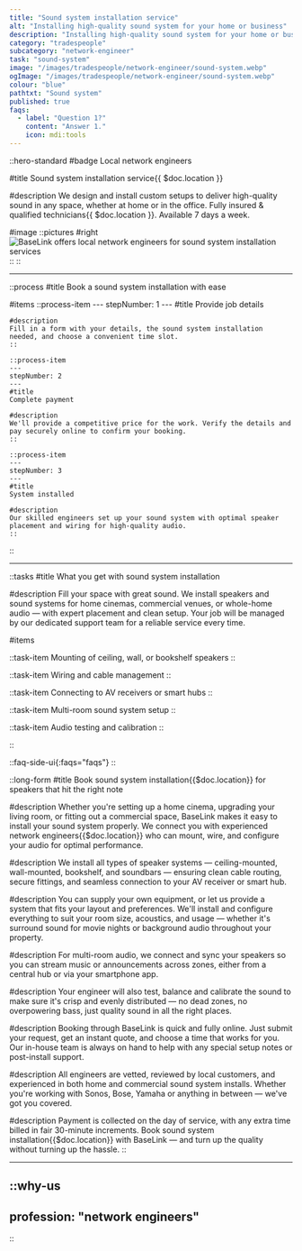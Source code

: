 ```yaml
---
title: "Sound system installation service"
alt: "Installing high-quality sound system for your home or business"
description: "Installing high-quality sound system for your home or business"
category: "tradespeople"
subcategory: "network-engineer"
task: "sound-system"
image: "/images/tradespeople/network-engineer/sound-system.webp"
ogImage: "/images/tradespeople/network-engineer/sound-system.webp"
colour: "blue"
pathtxt: "Sound system"
published: true
faqs:
  - label: "Question 1?"
    content: "Answer 1."
    icon: mdi:tools
---
```


::hero-standard
#badge
Local network engineers

#title
Sound system installation service{{ $doc.location }}

#description
We design and install custom setups to deliver high-quality sound in any space, whether at home or in the office. Fully insured & qualified technicians{{ $doc.location }}. Available 7 days a week.

#image
    ::pictures
    #right
    ![BaseLink offers local network engineers for sound system installation services](/images/tradespeople/network-engineer/sound-system.webp)
    ::
::

---

::process
#title
Book a sound system installation with ease

#items
    ::process-item
    ---
    stepNumber: 1
    ---
    #title
    Provide job details

    #description
    Fill in a form with your details, the sound system installation needed, and choose a convenient time slot.
    ::
    
    ::process-item
    ---
    stepNumber: 2
    ---
    #title
    Complete payment

    #description
    We'll provide a competitive price for the work. Verify the details and pay securely online to confirm your booking.
    ::

    ::process-item
    ---
    stepNumber: 3
    ---
    #title
    System installed

    #description
    Our skilled engineers set up your sound system with optimal speaker placement and wiring for high-quality audio.
    ::
::

---

::tasks
#title
What you get with sound system installation

#description
Fill your space with great sound. We install speakers and sound systems for home cinemas, commercial venues, or whole-home audio — with expert placement and clean setup. Your job will be managed by our dedicated support team for a reliable service every time.

#items

  ::task-item
  Mounting of ceiling, wall, or bookshelf speakers
  ::

  ::task-item
  Wiring and cable management
  ::

  ::task-item
  Connecting to AV receivers or smart hubs
  ::

  ::task-item
  Multi-room sound system setup
  ::

  ::task-item
  Audio testing and calibration
  ::

::


::faq-side-ui{:faqs="faqs"}
::


::long-form
#title
Book sound system installation{{$doc.location}} for speakers that hit the right note

#description
Whether you're setting up a home cinema, upgrading your living room, or fitting out a commercial space, BaseLink makes it easy to install your sound system properly. We connect you with experienced network engineers{{$doc.location}} who can mount, wire, and configure your audio for optimal performance.

#description
We install all types of speaker systems — ceiling-mounted, wall-mounted, bookshelf, and soundbars — ensuring clean cable routing, secure fittings, and seamless connection to your AV receiver or smart hub.

#description
You can supply your own equipment, or let us provide a system that fits your layout and preferences. We'll install and configure everything to suit your room size, acoustics, and usage — whether it's surround sound for movie nights or background audio throughout your property.

#description
For multi-room audio, we connect and sync your speakers so you can stream music or announcements across zones, either from a central hub or via your smartphone app.

#description
Your engineer will also test, balance and calibrate the sound to make sure it's crisp and evenly distributed — no dead zones, no overpowering bass, just quality sound in all the right places.

#description
Booking through BaseLink is quick and fully online. Just submit your request, get an instant quote, and choose a time that works for you. Our in-house team is always on hand to help with any special setup notes or post-install support.

#description
All engineers are vetted, reviewed by local customers, and experienced in both home and commercial sound system installs. Whether you're working with Sonos, Bose, Yamaha or anything in between — we've got you covered.

#description
Payment is collected on the day of service, with any extra time billed in fair 30-minute increments. Book sound system installation{{$doc.location}} with BaseLink — and turn up the quality without turning up the hassle.
::

---

::why-us
---
profession: "network engineers"
---
::
